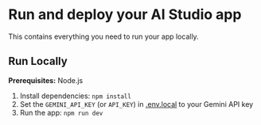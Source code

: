 # Run and deploy your AI Studio app

This contains everything you need to run your app locally.

## Run Locally

**Prerequisites:**  Node.js


1. Install dependencies:
   `npm install`
2. Set the `GEMINI_API_KEY` (or `API_KEY`) in [.env.local](.env.local) to your Gemini API key
3. Run the app:
   `npm run dev`
